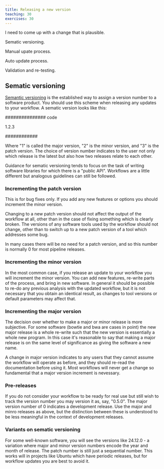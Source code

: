 ```yaml
---
title: Releasing a new version
teaching: 30
exercises: 30
---
```


I need to come up with a change that is plausible.

Sematic versioning.

Manual upate process.

Auto update process.

Validation and re-testing.


## Sematic versioning

[Semantic versioning](https://semver.org/) is the established way to assign a version number to
a software product. You should use this scheme when releasing any updates to your workflow. A
sematic version looks like this:

############### code

1.2.3

############

Where "1" is called the major version, "2" is the minor version, and "3" is the patch version. The
choice of version number indicates to the user not only which release is the latest but also how
two releases relate to each other.

Guidance for sematic versioning tends to focus on the task of writing software libraries for which
there is a "public API". Workflows are a little different but analogous guidelines can still be
followed.

### Incrementing the patch version

This is for bug fixes only. If you add any new features or options you should increment the minor
version.

Changing to a new patch version should not affect the output of the workflow at all, other
than in the case of fixing something which is clearly broken. The versions of any software tools
used by the workflow should not change, other than to switch up to a new patch version of a tool
which addresses some bug.

In many cases there will be no need for a patch version, and so this number is normally 0 for
most pipeline releases.

### Incrementing the minor version

In the most common case, if you release an update to your workflow you will increment the minor
version. You can add new features, re-write parts of the process, and bring in new software. In
general it should be possible to re-do any previous analysis with the updated workflow, but it
is not necessary that you obtain an identical result, as changes to tool versions or default
parameters may affect that.

### Incrementing the major version

The decision over whether to make a major or minor release is more subjective. For some software
(bowtie and bwa are cases in point) the new major release is a whole re-write such that the new
version is essentially a whole new program. In this case it's reasonable to say that
making a major release is on the same level of significance as giving the software a new name.

A change in major version indicates to any users that they cannot assume the workflow will operate
as before, and they should re-read the documentation before using it. Most workflows will never
get a change so fundamental that a major version increment is nevessary.

### Pre-releases

If you do not consider your workflow to be ready for real use but still wish to track the version
number you may version it as, say, "0.5.0". The major version number of 0 indicates a development
release. Use the major and minro releases as above, but the distinction between these is understood
to be less meaningful in the context of development releases.

### Variants on sematic versioning

For some well-known software, you will see the versions like 24.12.0 - a variation where
major and minor version numbers encode the year and month of release. The patch number is still
just a sequential number. This works will in projects like Ubuntu which have periodic releases,
but for workflow updates you are best to avoid it.


